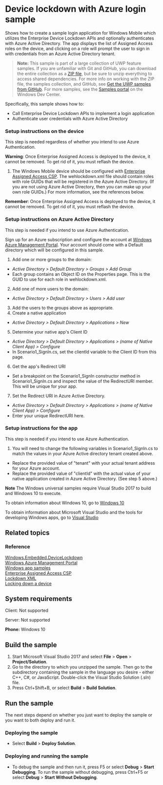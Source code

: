 <!--
  category: IdentitySecurityAndEncryption
  samplefwlink: http://go.microsoft.com/fwlink/?LinkID=703786
-->

# Device lockdown with Azure login sample

Shows how to create a sample login application
for Windows Mobile which utilizes the Enterprise Device Lockdown APIs
and optionally authenticates with Azure Active Directory.
The app displays the list of Assigned Access roles on the device,
and clicking on a role will prompt the user to sign in
with credentials from an Azure Active Directory tenant.

> **Note:** This sample is part of a large collection of UWP feature samples. 
> If you are unfamiliar with Git and GitHub, you can download the entire collection as a 
> [ZIP file](https://github.com/Microsoft/Windows-universal-samples/archive/master.zip), but be 
> sure to unzip everything to access shared dependencies. For more info on working with the ZIP file, 
> the samples collection, and GitHub, see [Get the UWP samples from GitHub](https://aka.ms/ovu2uq). 
> For more samples, see the [Samples portal](https://aka.ms/winsamples) on the Windows Dev Center. 

Specifically, this sample shows how to:

- Call Enterprise Device Lockdown APIs to implement a login application
- Authenticate user credentials with Azure Active Directory

### Setup instructions on the device

This step is needed regardless of whether you intend to use Azure Authentication.

**Warning**: Once Enterprise Assigned Access is deployed to the device,
it cannot be removed.
To get rid of it, you must reflash the device.

1) The Windows Mobile device should be configured with
[Enterprise Assigned Access CSP](https://msdn.microsoft.com/library/windows/hardware/mt157024.aspx).
The wehlockdown.xml file should contain roles with role GUIDs
that will be registered in the Azure Active Directory.
(If you are not using Azure Active Directory,
then you can make up your own role GUIDs.)
For more information, see the references below.

**Remember**: Once Enterprise Assigned Access is deployed to the device,
it cannot be removed.
To get rid of it, you must reflash the device.

### Setup instructions on Azure Active Directory

This step is needed if you intend to use Azure Authentication.

Sign up for an Azure subscription and configure the account at
[Windows Azure Management Portal](https://manage.windowsazure.com).
Your account should come with a Default directory which will be configured in this sample.

1. Add one or more groups to the domain:
  * *Active Directory > Default Directory > Groups > Add Group*
  * Each group contains an Object ID on the Properties page.
    This is the GUID to use for each role in wehlockdown.xml.
2. Add one of more users to the domain:
  * *Active Directory > Default Directory > Users > Add user*
3. Add the users to the groups above as appropriate.
4. Create a native application
  * *Active Directory > Default Directory > Applications > New*
5. Determine your native app's Client ID
  * *Active Directory > Default Directory > Applications > (name of Native Client App) > Configure*
  * In Scenario1_SignIn.cs, set the clientId variable to the Client ID from this page.
6. Get the app's Redirect URI
  * Set a breakpoint on the Scenario1_SignIn constructor method in Scenario1_SignIn.cs
    and inspect the value of the RedirectURI member.
    This will be unique for your app.
7. Set the Redirect URI in Azure Active Directory.
  * *Active Directory > Default Directory > Applications > (name of Native Client App) > Configure*
  * Enter your unique RedirectURI here.

### Setup instructions for the app

This step is needed if you intend to use Azure Authentication.

1. You will need to change the following variables in Scenario1_SignIn.cs to match the values in your Azure Active directory tenant created above.
  * Replace the provided value of "tenant" with your actual tenant address for your Azure account.
  * Replace the provided  value of "clientId" with the actual value of your native application created in Azure Active Directory.
    (See step 5 above.)

**Note** The Windows universal samples require Visual Studio 2017 to build and Windows 10 to execute.

To obtain information about Windows 10, go to [Windows 10](http://go.microsoft.com/fwlink/?LinkID=532421)

To obtain information about Microsoft Visual Studio and the tools for developing Windows apps, go to [Visual Studio](http://go.microsoft.com/fwlink/?LinkID=532422)

## Related topics

### Reference

[Windows.Embedded.DeviceLockdown](https://msdn.microsoft.com/library/windows/apps/windows.embedded.devicelockdown)  
[Windows Azure Management Portal](https://manage.windowsazure.com)  
[Windows app samples](http://go.microsoft.com/fwlink/p/?LinkID=227694)  
[Enterprise Assigned Access CSP](https://msdn.microsoft.com/library/windows/hardware/mt157024.aspx)  
[Lockdown XML](https://msdn.microsoft.com/library/dn798305.aspx)  
[Locking down a device](https://msdn.microsoft.com/library/dn798313.aspx)  

## System requirements

Client: Not supported

Server: Not supported

**Phone:**  Windows 10

## Build the sample

1. Start Microsoft Visual Studio 2017 and select **File** > **Open** > **Project/Solution**.
2. Go to the directory to which you unzipped the sample. Then go to the subdirectory containing the sample in the language you desire - either C++, C#, or JavaScript. Double-click the Visual Studio Solution (.sln) file. 
3. Press Ctrl+Shift+B, or select **Build** > **Build Solution**. 

## Run the sample

The next steps depend on whether you just want to deploy the sample or you want to both deploy and run it.

### Deploying the sample

- Select **Build** > **Deploy Solution**. 

### Deploying and running the sample

- To debug the sample and then run it, press F5 or select **Debug** > **Start Debugging**. To run the sample without debugging, press Ctrl+F5 or select **Debug** > **Start Without Debugging**. 
